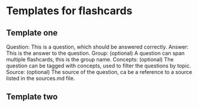 # Templates for flashcards

## Template one

Question: This is a question, which should be answered correctly.
Answer: This is the answer to the question.
Group: (optional) A question can span multiple flashcards, this is the group name.
Concepts: (optional) The question can be tagged with concepts, used to filter the questions by topic.
Source: (optional) The source of the question, ca be a reference to a source listed in the sources.md file.

## Template two

